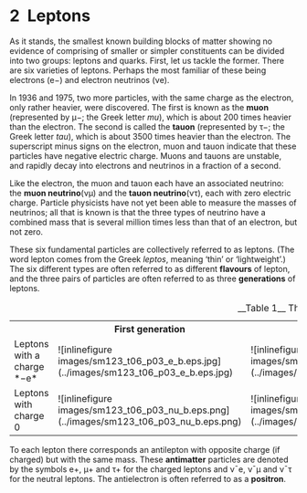 # 2  Leptons


As it stands, the smallest known building blocks of matter showing no evidence of comprising of smaller or simpler constituents can be divided into two groups: leptons and quarks. First, let us tackle the former. There are six varieties of leptons. Perhaps the most familiar of these being electrons (e−) and electron neutrinos (νe). 

In 1936 and 1975, two more particles, with the same charge as the electron, only rather heavier, were discovered. The first is known as the __muon__ (represented by μ−; the Greek letter *mu*), which is about 200 times heavier than the electron. The second is called the __tauon__ (represented by τ−; the Greek letter *tau*), which is about 3500 times heavier than the electron. The superscript minus signs on the electron, muon and tauon indicate that these particles have negative electric charge. Muons and tauons are unstable, and rapidly decay into electrons and neutrinos in a fraction of a second. 

Like the electron, the muon and tauon each have an associated neutrino: the __muon neutrino__(νμ) and the __tauon neutrino__(ντ), each with zero electric charge. Particle physicists have not yet been able to measure the masses of neutrinos; all that is known is that the three types of neutrino have a combined mass that is several million times less than that of an electron, but not zero.

These six fundamental particles are collectively referred to as leptons. (The word lepton comes from the Greek *leptos*, meaning ‘thin’ or ‘lightweight’.) The six different types are often referred to as different __flavours__ of lepton, and the three pairs of particles are often referred to as three __generations__ of leptons. 
<table xmlns:str="http://exslt.org/strings">
<caption>__Table 1__ Three generations of leptons </caption>
<tbody>
<tr>
<th></th>
<th>First generation</th>
<th>Second generation</th>
<th>Third generation</th>
</tr>
<tr>
<td class="highlight_" rowspan="" colspan="">Leptons with a charge *−e*</td>
<td class="highlight_" rowspan="" colspan=""> ![inlinefigure images/sm123_t06_p03_e_b.eps.jpg](../images/sm123_t06_p03_e_b.eps.jpg) </td>
<td class="highlight_" rowspan="" colspan=""> ![inlinefigure images/sm123_t06_p03_mu_b.eps.jpg](../images/sm123_t06_p03_mu_b.eps.jpg) </td>
<td class="highlight_" rowspan="" colspan=""> ![inlinefigure images/sm123_t06_p03_tau_b.eps.jpg](../images/sm123_t06_p03_tau_b.eps.jpg) </td>
</tr>
<tr>
<td class="highlight_" rowspan="" colspan="">Leptons with charge 0</td>
<td class="highlight_" rowspan="" colspan=""> ![inlinefigure images/sm123_t06_p03_nu_b.eps.png](../images/sm123_t06_p03_nu_b.eps.png) </td>
<td class="highlight_" rowspan="" colspan=""> ![inlinefigure images/sm123_t06_p03_nu_mu.eps.jpg](../images/sm123_t06_p03_nu_mu.eps.jpg) </td>
<td class="highlight_" rowspan="" colspan=""> ![inlinefigure images/sm123_t06_p03_nu_tau.eps.jpg](../images/sm123_t06_p03_nu_tau.eps.jpg) </td>
</tr>
</tbody>
</table>

To each lepton there corresponds an antilepton with opposite charge (if charged) but with the same mass. These __antimatter__ particles are denoted by the symbols e+, μ+ and τ+ for the charged leptons and ν¯e⁢, ν¯μ and ν¯τ for the neutral leptons. The antielectron is often referred to as a __positron__.

